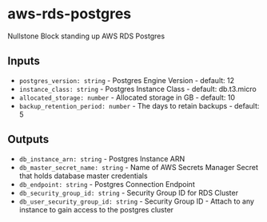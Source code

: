 # aws-rds-postgres

Nullstone Block standing up AWS RDS Postgres

## Inputs

- `postgres_version: string` - Postgres Engine Version - default: 12
- `instance_class: string` - Postgres Instance Class - default: db.t3.micro
- `allocated_storage: number` - Allocated storage in GB - default: 10
- `backup_retention_period: number` - The days to retain backups - default: 5

## Outputs

- `db_instance_arn: string` - Postgres Instance ARN
- `db_master_secret_name: string` - Name of AWS Secrets Manager Secret that holds database master credentials
- `db_endpoint: string` - Postgres Connection Endpoint
- `db_security_group_id: string` - Security Group ID for RDS Cluster
- `db_user_security_group_id: string` - Security Group ID - Attach to any instance to gain access to the postgres cluster
